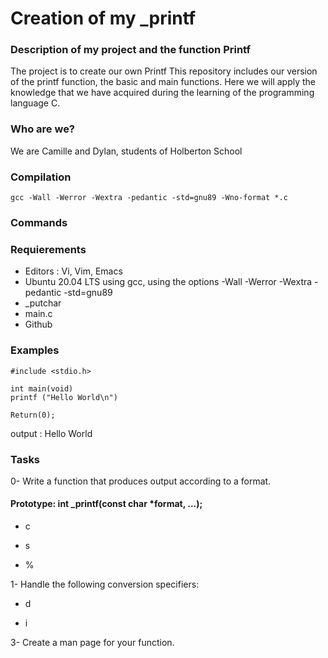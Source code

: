 # Creation of my _printf

### Description of my project and the function Printf

The project is to create our own Printf
This repository includes our version of the printf function, the basic and main functions. Here we will apply the knowledge that we have acquired during the learning of the programming language C.

### Who are we? 

We are Camille and Dylan, students of Holberton School

### Compilation

```
gcc -Wall -Werror -Wextra -pedantic -std=gnu89 -Wno-format *.c
```

### Commands 

### Requierements 

- Editors : Vi, Vim, Emacs
- Ubuntu 20.04 LTS using gcc, using the options -Wall -Werror -Wextra -pedantic -std=gnu89
- _putchar 
- main.c 
- Github 


### Examples 
```
#include <stdio.h>

int main(void)
printf ("Hello World\n")

Return(0);
```
output : Hello World 

### Tasks

0- Write a function that produces output according to a format.

#### Prototype: int _printf(const char *format, ...);

- c

- s

- %

1- Handle the following conversion specifiers:

- d

- i

3- Create a man page for your function.